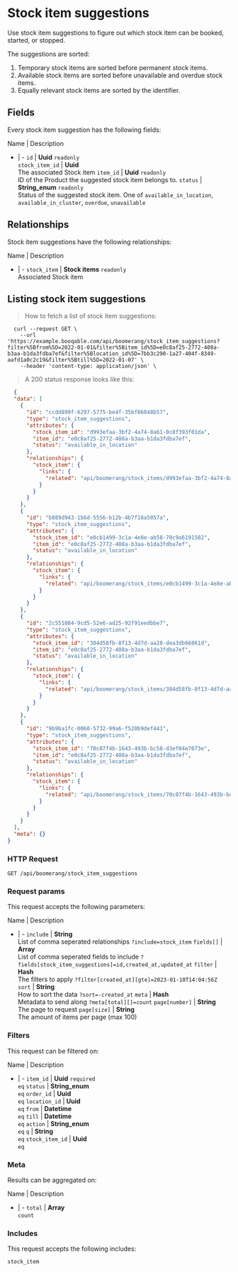 # Stock item suggestions

Use stock item suggestions to figure out which stock item can be booked,
started, or stopped.

The suggestions are sorted:
  1. Temporary stock items are sorted before permanent stock items.
  2. Available stock items are sorted before unavailable and overdue stock items.
  3. Equally relevant stock items are sorted by the identifier.

## Fields
Every stock item suggestion has the following fields:

Name | Description
- | -
`id` | **Uuid** `readonly`<br>
`stock_item_id` | **Uuid** <br>The associated Stock item
`item_id` | **Uuid** `readonly`<br>ID of the Product the suggested stock item belongs to.
`status` | **String_enum** `readonly`<br>Status of the suggested stock item. One of `available_in_location`, `available_in_cluster`, `overdue`, `unavailable` 


## Relationships
Stock item suggestions have the following relationships:

Name | Description
- | -
`stock_item` | **Stock items** `readonly`<br>Associated Stock item


## Listing stock item suggestions



> How to fetch a list of stock item suggestions:

```shell
  curl --request GET \
    --url 'https://example.booqable.com/api/boomerang/stock_item_suggestions?filter%5Bfrom%5D=2022-01-01&filter%5Bitem_id%5D=e0c8af25-2772-408a-b3aa-b1da3fdba7ef&filter%5Blocation_id%5D=7bb3c290-1a27-404f-8349-aafd1a0c2c19&filter%5Btill%5D=2022-01-07' \
    --header 'content-type: application/json' \
```

> A 200 status response looks like this:

```json
  {
  "data": [
    {
      "id": "ccdd899f-6297-5775-be4f-35bf86048b57",
      "type": "stock_item_suggestions",
      "attributes": {
        "stock_item_id": "d993efaa-3bf2-4a74-8a61-0c8f393f01da",
        "item_id": "e0c8af25-2772-408a-b3aa-b1da3fdba7ef",
        "status": "available_in_location"
      },
      "relationships": {
        "stock_item": {
          "links": {
            "related": "api/boomerang/stock_items/d993efaa-3bf2-4a74-8a61-0c8f393f01da"
          }
        }
      }
    },
    {
      "id": "b889d943-1b6d-5556-b12b-4b7f18a5057a",
      "type": "stock_item_suggestions",
      "attributes": {
        "stock_item_id": "e0cb1499-3c1a-4e8e-ab58-70c9a6191502",
        "item_id": "e0c8af25-2772-408a-b3aa-b1da3fdba7ef",
        "status": "available_in_location"
      },
      "relationships": {
        "stock_item": {
          "links": {
            "related": "api/boomerang/stock_items/e0cb1499-3c1a-4e8e-ab58-70c9a6191502"
          }
        }
      }
    },
    {
      "id": "2c551084-9cd5-52e6-ad25-92f91eedbbe7",
      "type": "stock_item_suggestions",
      "attributes": {
        "stock_item_id": "384d58fb-8f13-4d7d-aa28-dea3db66861d",
        "item_id": "e0c8af25-2772-408a-b3aa-b1da3fdba7ef",
        "status": "available_in_location"
      },
      "relationships": {
        "stock_item": {
          "links": {
            "related": "api/boomerang/stock_items/384d58fb-8f13-4d7d-aa28-dea3db66861d"
          }
        }
      }
    },
    {
      "id": "9b9ba1fc-0060-5732-99a6-f520b9def441",
      "type": "stock_item_suggestions",
      "attributes": {
        "stock_item_id": "70c07f4b-1643-493b-bc58-d3ef04e7073e",
        "item_id": "e0c8af25-2772-408a-b3aa-b1da3fdba7ef",
        "status": "available_in_location"
      },
      "relationships": {
        "stock_item": {
          "links": {
            "related": "api/boomerang/stock_items/70c07f4b-1643-493b-bc58-d3ef04e7073e"
          }
        }
      }
    }
  ],
  "meta": {}
}
```

### HTTP Request

`GET /api/boomerang/stock_item_suggestions`

### Request params

This request accepts the following parameters:

Name | Description
- | -
`include` | **String** <br>List of comma seperated relationships `?include=stock_item`
`fields[]` | **Array** <br>List of comma seperated fields to include `?fields[stock_item_suggestions]=id,created_at,updated_at`
`filter` | **Hash** <br>The filters to apply `?filter[created_at][gte]=2023-01-10T14:04:56Z`
`sort` | **String** <br>How to sort the data `?sort=-created_at`
`meta` | **Hash** <br>Metadata to send along `?meta[total][]=count`
`page[number]` | **String** <br>The page to request
`page[size]` | **String** <br>The amount of items per page (max 100)


### Filters

This request can be filtered on:

Name | Description
- | -
`item_id` | **Uuid** `required`<br>`eq`
`status` | **String_enum** <br>`eq`
`order_id` | **Uuid** <br>`eq`
`location_id` | **Uuid** <br>`eq`
`from` | **Datetime** <br>`eq`
`till` | **Datetime** <br>`eq`
`action` | **String_enum** <br>`eq`
`q` | **String** <br>`eq`
`stock_item_id` | **Uuid** <br>`eq`


### Meta

Results can be aggregated on:

Name | Description
- | -
`total` | **Array** <br>`count`


### Includes

This request accepts the following includes:

`stock_item`






